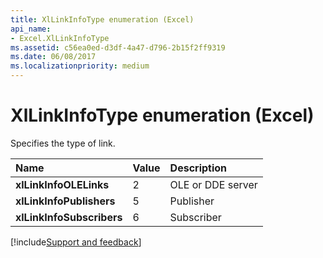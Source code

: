 ```yaml
---
title: XlLinkInfoType enumeration (Excel)
api_name:
- Excel.XlLinkInfoType
ms.assetid: c56ea0ed-d3df-4a47-d796-2b15f2ff9319
ms.date: 06/08/2017
ms.localizationpriority: medium
---
```



# XlLinkInfoType enumeration (Excel)

Specifies the type of link.



|Name|Value|Description|
|:-----|:-----|:-----|
| **xlLinkInfoOLELinks**|2|OLE or DDE server|
| **xlLinkInfoPublishers**|5|Publisher|
| **xlLinkInfoSubscribers**|6|Subscriber|

[!include[Support and feedback](~/includes/feedback-boilerplate.md)]